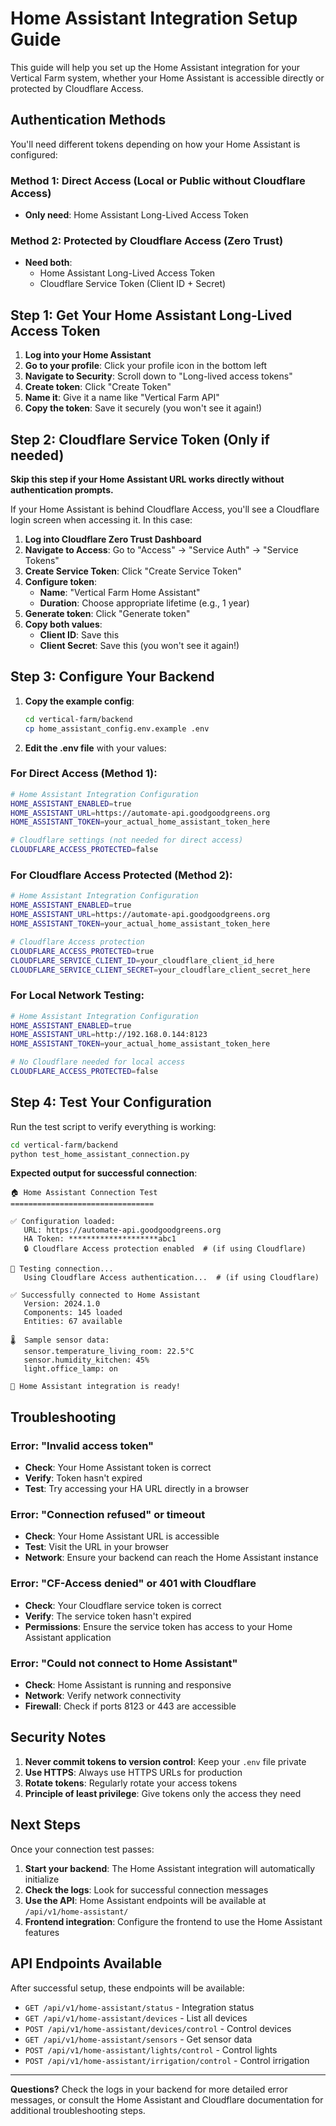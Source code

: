 # Home Assistant Integration Setup Guide

This guide will help you set up the Home Assistant integration for your Vertical Farm system, whether your Home Assistant is accessible directly or protected by Cloudflare Access.

## Authentication Methods

You'll need different tokens depending on how your Home Assistant is configured:

### Method 1: Direct Access (Local or Public without Cloudflare Access)
- **Only need**: Home Assistant Long-Lived Access Token

### Method 2: Protected by Cloudflare Access (Zero Trust)
- **Need both**: 
  - Home Assistant Long-Lived Access Token
  - Cloudflare Service Token (Client ID + Secret)

## Step 1: Get Your Home Assistant Long-Lived Access Token

1. **Log into your Home Assistant**
2. **Go to your profile**: Click your profile icon in the bottom left
3. **Navigate to Security**: Scroll down to "Long-lived access tokens"
4. **Create token**: Click "Create Token"
5. **Name it**: Give it a name like "Vertical Farm API"
6. **Copy the token**: Save it securely (you won't see it again!)

## Step 2: Cloudflare Service Token (Only if needed)

**Skip this step if your Home Assistant URL works directly without authentication prompts.**

If your Home Assistant is behind Cloudflare Access, you'll see a Cloudflare login screen when accessing it. In this case:

1. **Log into Cloudflare Zero Trust Dashboard**
2. **Navigate to Access**: Go to "Access" → "Service Auth" → "Service Tokens"
3. **Create Service Token**: Click "Create Service Token"
4. **Configure token**:
   - **Name**: "Vertical Farm Home Assistant"
   - **Duration**: Choose appropriate lifetime (e.g., 1 year)
5. **Generate token**: Click "Generate token"
6. **Copy both values**:
   - **Client ID**: Save this
   - **Client Secret**: Save this (you won't see it again!)

## Step 3: Configure Your Backend

1. **Copy the example config**:
   ```bash
   cd vertical-farm/backend
   cp home_assistant_config.env.example .env
   ```

2. **Edit the .env file** with your values:

### For Direct Access (Method 1):
```bash
# Home Assistant Integration Configuration
HOME_ASSISTANT_ENABLED=true
HOME_ASSISTANT_URL=https://automate-api.goodgoodgreens.org
HOME_ASSISTANT_TOKEN=your_actual_home_assistant_token_here

# Cloudflare settings (not needed for direct access)
CLOUDFLARE_ACCESS_PROTECTED=false
```

### For Cloudflare Access Protected (Method 2):
```bash
# Home Assistant Integration Configuration
HOME_ASSISTANT_ENABLED=true
HOME_ASSISTANT_URL=https://automate-api.goodgoodgreens.org
HOME_ASSISTANT_TOKEN=your_actual_home_assistant_token_here

# Cloudflare Access protection
CLOUDFLARE_ACCESS_PROTECTED=true
CLOUDFLARE_SERVICE_CLIENT_ID=your_cloudflare_client_id_here
CLOUDFLARE_SERVICE_CLIENT_SECRET=your_cloudflare_client_secret_here
```

### For Local Network Testing:
```bash
# Home Assistant Integration Configuration
HOME_ASSISTANT_ENABLED=true
HOME_ASSISTANT_URL=http://192.168.0.144:8123
HOME_ASSISTANT_TOKEN=your_actual_home_assistant_token_here

# No Cloudflare needed for local access
CLOUDFLARE_ACCESS_PROTECTED=false
```

## Step 4: Test Your Configuration

Run the test script to verify everything is working:

```bash
cd vertical-farm/backend
python test_home_assistant_connection.py
```

**Expected output for successful connection**:
```
🏠 Home Assistant Connection Test
================================

✅ Configuration loaded:
   URL: https://automate-api.goodgoodgreens.org
   HA Token: ********************abc1
   🔒 Cloudflare Access protection enabled  # (if using Cloudflare)

🔌 Testing connection...
   Using Cloudflare Access authentication...  # (if using Cloudflare)

✅ Successfully connected to Home Assistant
   Version: 2024.1.0
   Components: 145 loaded
   Entities: 67 available

🌡️  Sample sensor data:
   sensor.temperature_living_room: 22.5°C
   sensor.humidity_kitchen: 45%
   light.office_lamp: on

🎉 Home Assistant integration is ready!
```

## Troubleshooting

### Error: "Invalid access token"
- **Check**: Your Home Assistant token is correct
- **Verify**: Token hasn't expired
- **Test**: Try accessing your HA URL directly in a browser

### Error: "Connection refused" or timeout
- **Check**: Your Home Assistant URL is accessible
- **Test**: Visit the URL in your browser
- **Network**: Ensure your backend can reach the Home Assistant instance

### Error: "CF-Access denied" or 401 with Cloudflare
- **Check**: Your Cloudflare service token is correct
- **Verify**: The service token hasn't expired
- **Permissions**: Ensure the service token has access to your Home Assistant application

### Error: "Could not connect to Home Assistant"
- **Check**: Home Assistant is running and responsive
- **Network**: Verify network connectivity
- **Firewall**: Check if ports 8123 or 443 are accessible

## Security Notes

1. **Never commit tokens to version control**: Keep your `.env` file private
2. **Use HTTPS**: Always use HTTPS URLs for production
3. **Rotate tokens**: Regularly rotate your access tokens
4. **Principle of least privilege**: Give tokens only the access they need

## Next Steps

Once your connection test passes:

1. **Start your backend**: The Home Assistant integration will automatically initialize
2. **Check the logs**: Look for successful connection messages
3. **Use the API**: Home Assistant endpoints will be available at `/api/v1/home-assistant/`
4. **Frontend integration**: Configure the frontend to use the Home Assistant features

## API Endpoints Available

After successful setup, these endpoints will be available:

- `GET /api/v1/home-assistant/status` - Integration status
- `GET /api/v1/home-assistant/devices` - List all devices
- `POST /api/v1/home-assistant/devices/control` - Control devices
- `GET /api/v1/home-assistant/sensors` - Get sensor data
- `POST /api/v1/home-assistant/lights/control` - Control lights
- `POST /api/v1/home-assistant/irrigation/control` - Control irrigation

---

**Questions?** Check the logs in your backend for more detailed error messages, or consult the Home Assistant and Cloudflare documentation for additional troubleshooting steps. 